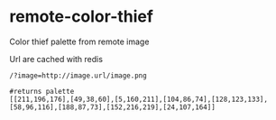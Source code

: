 remote-color-thief
==================

Color thief palette from remote image

Url are cached with redis

```
/?image=http://image.url/image.png

#returns palette
[[211,196,176],[49,38,60],[5,160,211],[104,86,74],[128,123,133],[58,96,116],[188,87,73],[152,216,219],[24,107,164]]
```
